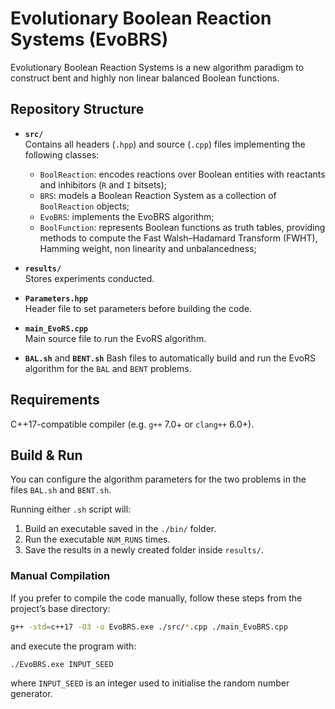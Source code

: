 # Evolutionary Boolean Reaction Systems (EvoBRS)
Evolutionary Boolean Reaction Systems is a new algorithm paradigm to construct bent and highly non linear balanced Boolean functions.

## Repository Structure

- **`src/`**  
  Contains all headers (`.hpp`) and source (`.cpp`) files implementing the following classes:  
  - `BoolReaction`: encodes reactions over Boolean entities with reactants and inhibitors (`R` and `I` bitsets);
  - `BRS`: models a Boolean Reaction System as a collection of `BoolReaction` objects;
  - `EvoBRS`: implements the EvoBRS algorithm;
  - `BoolFunction`: represents Boolean functions as truth tables, providing methods to compute the Fast Walsh–Hadamard Transform (FWHT), Hamming weight, non linearity and unbalancedness;

- **`results/`**  
  Stores experiments conducted.  

- **`Parameters.hpp`**  
  Header file to set parameters before building the code.  

- **`main_EvoRS.cpp`**  
  Main source file to run the EvoRS algorithm.  

- **`BAL.sh`** and **`BENT.sh`** 
  Bash files to automatically build and run the EvoRS algorithm for the `BAL` and `BENT` problems.  

## Requirements

C++17-compatible compiler (e.g. `g++` 7.0+ or `clang++` 6.0+).  

## Build & Run

You can configure the algorithm parameters for the two problems in the files `BAL.sh` and `BENT.sh`.  

Running either `.sh` script will:  
1. Build an executable saved in the `./bin/` folder.  
2. Run the executable `NUM_RUNS` times.  
3. Save the results in a newly created folder inside `results/`.  

### Manual Compilation

If you prefer to compile the code manually, follow these steps from the project’s base directory:

```bash
g++ -std=c++17 -O3 -o EvoBRS.exe ./src/*.cpp ./main_EvoBRS.cpp
```

and execute the program with:

```bash
./EvoBRS.exe INPUT_SEED
```

where `INPUT_SEED` is an integer used to initialise the random number generator.

